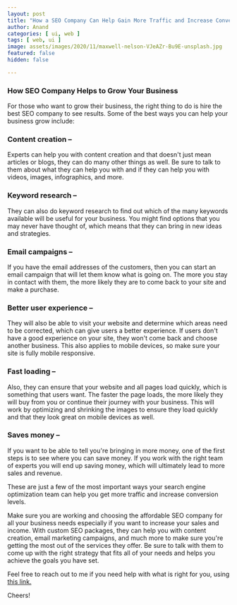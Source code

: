 ```yaml
---
layout: post
title: "How a SEO Company Can Help Gain More Traffic and Increase Conversions"
author: Anand
categories: [ ui, web ]
tags: [ web, ui ]
image: assets/images/2020/11/maxwell-nelson-VJeAZr-Bu9E-unsplash.jpg
featured: false
hidden: false

---
```


### How SEO Company Helps to Grow Your Business

For those who want to grow their business, the right thing to do is hire the best SEO company to see results.  Some of the best ways you can help your business grow include: 

### Content creation – 

Experts can help you with content creation and that doesn't just mean articles or blogs, they can do many other things as well.  Be sure to talk to them about what they can help you with and if they can help you with videos, images, infographics, and more. 

### Keyword research – 

They can also do keyword research to find out which of the many keywords available will be useful for your business.  You might find options that you may never have thought of, which means that they can bring in new ideas and strategies. 

### Email campaigns – 

If you have the email addresses of the customers, then you can start an email campaign that will let them know what is going on.  The more you stay in contact with them, the more likely they are to come back to your site and make a purchase. 

### Better user experience – 

They will also be able to visit your website and determine which areas need to be corrected, which can give users a better experience.  If users don't have a good experience on your site, they won't come back and choose another business.  This also applies to mobile devices, so make sure your site is fully mobile responsive.

### Fast loading – 

Also, they can ensure that your website and all pages load quickly, which is something that users want.  The faster the page loads, the more likely they will buy from you or continue their journey with your business.  This will work by optimizing and shrinking the images to ensure they load quickly and that they look great on mobile devices as well. 

### Saves money – 
If you want to be able to tell you're bringing in more money, one of the first steps is to see where you can save money.  If you work with the right team of experts you will end up saving money, which will ultimately lead to more sales and revenue. 

These are just a few of the most important ways your search engine optimization team can help you get more traffic and increase conversion levels. 

Make sure you are working and choosing the affordable SEO company for all your business needs especially if you want to increase your sales and income.  With custom SEO packages, they can help you with content creation, email marketing campaigns, and much more to make sure you're getting the most out of the services they offer.  Be sure to talk with them to come up with the right strategy that fits all of your needs and helps you achieve the goals you have set. 







Feel free to reach out to me if you need help with what is right for you, using <a href="https://www.calendly.com/ahyconsulting/book" target="\_blank">this link.</a>

Cheers!





